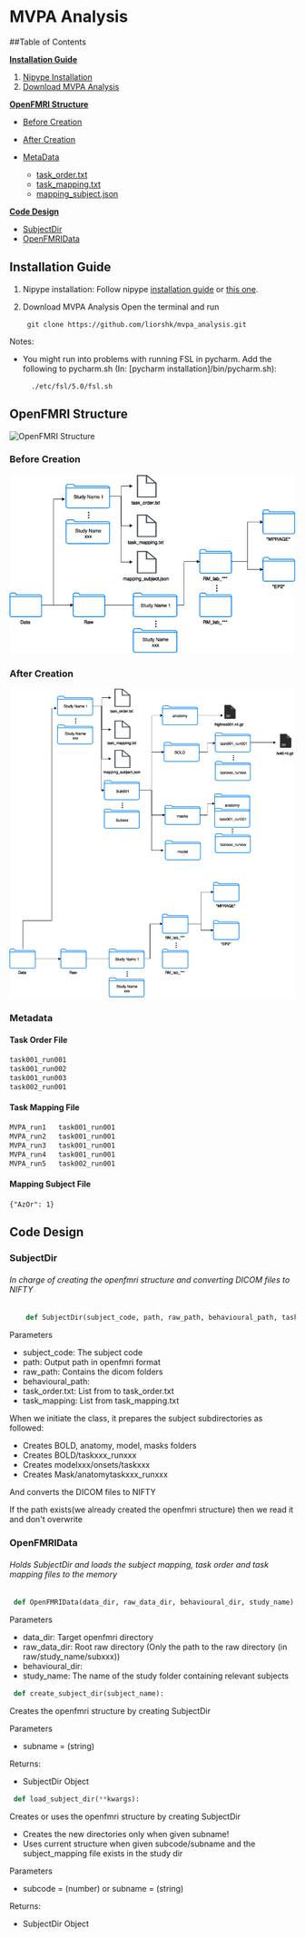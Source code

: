 # MVPA Analysis
##Table of Contents

**[Installation Guide](#installation-guide)**

  1. [Nipype Installation](#nipype-installation)
  2. [Download MVPA Analysis](#download-mvpa-analysis)

**[OpenFMRI Structure](#openfmri-structure)**

* [Before Creation](#before-creation)
* [After Creation](#after-creation)
* [MetaData](#metadata)

    * [task_order.txt](#task-order-file)
    * [task_mapping.txt](#task-mapping-file)
    * [mapping_subject.json](#mapping-subject-file)

**[Code Design](#code-design)**

* [SubjectDir](#subjectdir)
* [OpenFMRIData](#openfmridata)

## Installation Guide

1. Nipype installation: Follow nipype [installation guide](http://miykael.github.io/nipype-beginner-s-guide/installation.html) or [this one](http://nipy.org/nipype/users/install.html).

2. Download MVPA Analysis
Open the terminal and run

        git clone https://github.com/liorshk/mvpa_analysis.git

Notes:

- You might run into problems with running FSL in pycharm. Add the following to pycharm.sh (In: [pycharm installation]/bin/pycharm.sh):

        ./etc/fsl/5.0/fsl.sh

## OpenFMRI Structure
![OpenFMRI Structure](https://openfmri.org/system/files/dataorg_1.png)

### Before Creation
![Before OpenFMRI Structure](doc/BeforeOpenFMRI.png)
### After Creation
![Before OpenFMRI Structure](doc/AfterOpenFMRI.png)
### Metadata

#### Task Order File
    task001_run001
    task001_run002
    task001_run003
    task002_run001
#### Task Mapping File
    MVPA_run1	task001_run001
    MVPA_run2	task001_run001
    MVPA_run3	task001_run001
    MVPA_run4	task001_run001
    MVPA_run5	task002_run001
#### Mapping Subject File
    {"AzOr": 1}

## Code Design
### SubjectDir
 
###### In charge of creating the openfmri structure and converting DICOM files to NIFTY
 
 ```python
     def SubjectDir(subject_code, path, raw_path, behavioural_path, task_order, task_mapping)"
 ```
 
Parameters

- subject_code: The subject code
- path: Output path in openfmri format
- raw_path: Contains the dicom folders
- behavioural_path:
- task_order.txt: List from to task_order.txt
- task_mapping: List from task_mapping.txt

When we initiate the class, it prepares the subject subdirectories as followed:

- Creates BOLD, anatomy, model, masks folders
- Creates BOLD/taskxxx_runxxx
- Creates modelxxx/onsets/taskxxx
- Creates Mask/anatomytaskxxx_runxxx

And converts the DICOM files to NIFTY

If the path exists(we already created the openfmri structure) then we read it and don't overwrite

### OpenFMRIData

###### Holds SubjectDir and loads the subject mapping, task order and task mapping files to the memory
 
```python 
 def OpenFMRIData(data_dir, raw_data_dir, behavioural_dir, study_name):
```

Parameters

- data_dir: Target openfmri directory
- raw_data_dir: Root raw directory (Only the path to the raw directory (in raw/study_name/subxxx))
- behavioural_dir:
- study_name: The name of the study folder containing relevant subjects

```python
 def create_subject_dir(subject_name):
```

Creates the openfmri structure by creating SubjectDir

Parameters

- subname = (string)

Returns:

- SubjectDir Object

```python
 def load_subject_dir(**kwargs):
```

Creates or uses the openfmri structure by creating SubjectDir

- Creates the new directories only when given subname!
- Uses current structure when given subcode/subname and the subject_mapping file exists in the study dir
    
Parameters

- subcode = (number) or subname = (string)

Returns:

- SubjectDir Object
